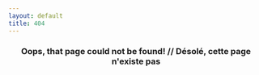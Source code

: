 ```yaml
---
layout: default
title: 404
---
```

<center>
<h3><i class="far fa-question-circle"></i> Oops, that page could not be found! // Désolé, cette page n'existe pas <i class="far fa-question-circle"></i></h3>
